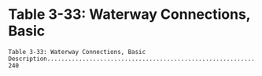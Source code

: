 # Table 3-33: Waterway Connections, Basic

```
Table 3-33: Waterway Connections, Basic
Description........................................................... 240
```
